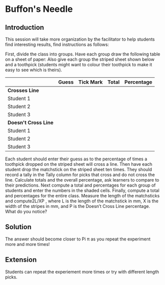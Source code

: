 # Buffon's Needle

## Introduction

This session will take more organization by the facilitator to help students find interesting results, find instructions as follows:

First, divide the class into groups. Have each group draw the following table on a sheet of paper: Also give each group the striped sheet shown below and a toothpick (students might want to colour their toothpick to make it easy to see which is theirs).

|   |Guess|Tick Mark|Total|Percentage|
|---|---|---|---|---|
|**Crosses Line**|   |   |   |   |
|Student 1|   |   |   |   |
|Student 2|   |   |   |   |
|Student 3|   |   |   |   |
|**Doesn't Cross Line**|   |   |   |   |
|Student 1|   |   |   |   |
|Student 2|   |   |   |   |
|Student 3|   |   |   |   |

Each student should enter their guess as to the percentage of times a toothpick dropped on the striped sheet will cross a line. Then have each student drop the matchstick on the striped sheet ten times. They should record a tally in the Tally column for picks that cross and do not cross the line. Calculate totals and the overall percentage, ask learners to compare to their predictions.
Next compute a total and percentages for each group of students and enter the numbers in the shaded cells. Finally, compute a total and percentages for the entire class. Measure the length of the matchsticks and compute2L/XP , where L is the length of the matchstick in mm, X is the width of the stripes in mm, and P is the Doesn’t Cross Line percentage. What do you notice?

## Solution

The answer should become closer to Pi π as you repeat the experiment more and more times!

## Extension

Students can repeat the experiement more times or try with different length picks.
